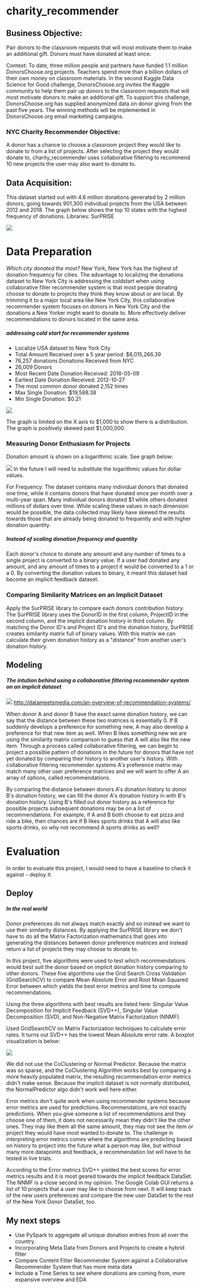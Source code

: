 # charity_recommender

## Business Objective:
Pair donors to the classroom requests that will most motivate them to make an additional gift. Donors must have donated at least once. 

Context:
To date, three million people and partners have funded 1.1 million DonorsChoose.org projects. Teachers spend more than a billion dollars of their own money on classroom materials.
In the second Kaggle Data Science for Good challenge, DonorsChoose.org invites the Kaggle community to help them pair up donors to the classroom requests that will most motivate donors to make an additional gift. 
To support this challenge, DonorsChoose.org has supplied anonymized data on donor giving from the past five years. The winning methods will be implemented in DonorsChoose.org email marketing campaigns.

### NYC Charity Recommender Objective:
A donor has a chance to choose a classroom project they would like to donate to from a list of projects. After selecting the project they would donate to, charity_recommender uses collaborative filtering to recommend 10 new projects the user may also want to donate to. 

## Data Acquisition:
This dataset started out with 4.6 million donations generated by 2 million donors, going towards 901,300 individual projects from the USA between 2012 and 2018. 
The graph below shows the top 10 states with the highest frequency of donations. 
Libraries: SurPRISE

![](https://github.com/Chris-Manna/charity_recommender/blob/master/top_ten_donating_states.png)

# Data Preparation

*Which city donated the most?*
New York, New York has the highest of donation frequency for cities. 
The advantage to localizing the donations dataset to New York City is addressing the coldstart when using collaborative filter recommender system is that most people donating choose to donate to projects they think they know about or are local. By trimming it to a major local area like New York City, this collaborative recommender system focuses on donors in New York City and the donations a New Yorker might want to donate to. More effectively deliver recommendations to donors located in the same area.

##### addressing cold start for recommender systems
+ Localize USA dataset to New York City
+ Total Amount Received over a 5 year period: $8,015,266.39
+ 76,257 donations Donations Received from NYC
+ 26,009 Donors
+ Most Recent Date Donation Received: 2018-05-09
+ Earliest Date Donation Received: 2012-10-27
+ The most common donor donated 2,152 times
+ Max Single Donation: $19,588.38
+ Min Single Donation: $0.21

![](https://github.com/Chris-Manna/charity_recommender/blob/master/donors%20hist.png)

The graph is limited on the X axis to $1,000 to show there is a distribution. The graph is positively skewed past $1,000,000.

### Measuring Donor Enthusiasm for Projects
Donation amount is shown on a logarithmic scale. See graph below:

![](https://github.com/Chris-Manna/charity_recommender/blob/master/log%20donation.png)
In the future I will need to substitute the logarithmic values for dollar values. 

For Frequency: The dataset contains many individual donors that donated one time, while it contains donors that have donated once per month over a multi-year span. Many individual donors donated $1 while others donated millions of dollars over time. While scaling these values in each dimension would be possible, the data collected may likely have skewed the results towards those that are already being donated to frequently and with higher donation quantity. 

##### Instead of scaling donation frequency and quantity
Each donor's choice to donate any amount and any number of times to a single project is converted to a binary value. 
If a user had donated any amount, and any amount of times to a project it would be converted to a 1 or a 0. By converting the donation values to binary, it meant this dataset had become an implicit feedback dataset. 

### Comparing Similarity Matrices on an Implicit Dataset
Apply the SurPRISE library to compare each donors contribution history. The SurPRISE library uses the DonorID in the first column, ProjectID in the second column, and the implicit donation history in third column. By matching the Donor ID's and Project ID's and the donation history, SurPRISE creates similarity matrix full of binary values. With this matrix we can calculate their given donation history as a "distance" from another user's donation history. 

## Modeling
##### The intution behind using a collaborative filtering recommender system on an implicit dataset
![](http://datameetsmedia.com/wp-content/uploads/2018/05/2ebah6c-1.png)
http://datameetsmedia.com/an-overview-of-recommendation-systems/

When donor A and donor B have the exact same donation history, we can say that the distance between these two matrices is essentially 0. 
If B suddenly develops a preference for something new, A may also develop a preference for that new item as well. 
When B likes something new we are using the similarity matrix comparison to guess that A will also like the new item. 
Through a process called collaborative filtering, we can begin to project a possible pattern of donations in the future for donors that have not yet donated by comparing their history to another user's history. 
With collaborative filtering recommender systems A's preference matrix may match many other user preference matrices and we will want to offer A an array of options, called recommendations. 

By comparing the distance between donors A's donation history to donor B's donation history, we can fill the donor A's donation history in with B's donation history. Using B's filled out donor history as a reference for possible projects subsequent donations may be on a list of recommendations.  For example, if A and B both choose to eat pizza and ride a bike, then chances are if B likes sports drinks that A will also like sports drinks, so why not recommend A sports drinks as well? 

# Evaluation
In order to evaluate this project, I would need to have a baseline to check it against - deploy it. 

## Deploy
##### In the real world
Donor preferences do not always match exactly and so instead we want to use their similarity distances. By applying the SurPRISE library we don't have to do all the Matrix Factorization mathematics that goes into generating the distances between donor preference matrices and instead return a list of projects they may choose to donate to. 
 
In this project, five algorithms were used to test which recommendations would best suit the donor based on implicit donation history comparing to other donors. 
These five algorithms use the Grid Search Cross Validation (GridSearchCV) to compare Mean Absolute Error and Root Mean Squared Error between which yields the best error metrics and time to compute recommendations. 

Using the three algorithms with best results are listed here: Singular Value Decomposition for Implicit Feedback (SVD++), Singular Value Decomposition (SVD), and Non-Negative Matrix Factorization (NNMF). 

Used GridSearchCV on Matrix Factorization techniques to calculate error rates. It turns out SVD++ has the lowest Mean Absolute error rate. A boxplot visualization is below: 

![](https://github.com/Chris-Manna/charity_recommender/blob/master/Boxplot%20MAE.png)

We did not use the CoClustering or Normal Predictor. Because the matrix was so sparse, and the CoClustering Algorithm works best by comparing a more heavily populated matrix, the resulting recommendation error metrics didn't make sense. Because the implicit dataset is not normally distributed, the NormalPredictor algo didn't work well here either.

Error metrics don't quite work when using recommender systems because error metrics are used for predictions. Recommendations, are not exactly predictions. When you give someone a list of recommendations and they choose one of them, it does not necessarily mean they didn't like the other ones. They may like them all the same amount, they may not see the item or project they would have most wanted to donate to. The challenge in interpreting error metrics comes where the algorithms are predicting based on history to project into the future what a person may like, but without many more datapoints and feedback, a recommendation list will have to be tested in live trials. 

According to the Error metrics SVD++ yielded the best scores for error metrics results and it is most geared towards the implicit feedback DataSet. The NNMF is a close second in my opinion. The Google Colab GUI returns a list of 10 projects that a user may like to choose from next. It will keep track of the new users preferences and compare the new user DataSet to the rest of the New York Donor DataSet, too. 

## My next steps
- Use PySpark to aggregate all unique donation entries from all over the country. 
- Incorporating Meta Data from Donors and Projects to create a hybrid filter
- Compare Content Filter Recommender System against a Collaborative Recommender System that has more meta data
- Include a Time Series to see where donations are coming from, more expansive overview and EDA

